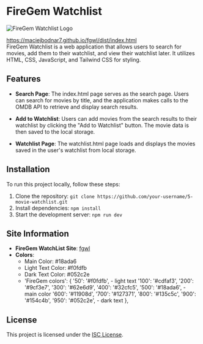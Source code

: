 # FireGem Watchlist

![FireGem Watchlist Logo](https://i.ibb.co/MN3C9xH/logo.png)

https://maciejbodnar7.github.io/fgwl/dist/index.html <br />
FireGem Watchlist is a web application that allows users to search for movies, add them to their watchlist, and view their watchlist later. It utilizes HTML, CSS, JavaScript, and Tailwind CSS for styling.

## Features

- **Search Page**: The index.html page serves as the search page. Users can search for movies by title, and the application makes calls to the OMDB API to retrieve and display search results.
- **Add to Watchlist**: Users can add movies from the search results to their watchlist by clicking the "Add to Watchlist" button. The movie data is then saved to the local storage.

- **Watchlist Page**: The watchlist.html page loads and displays the movies saved in the user's watchlist from local storage.

## Installation

To run this project locally, follow these steps:

1. Clone the repository: `git clone https://github.com/your-username/5-movie-watchlist.git`
2. Install dependencies: `npm install`
3. Start the development server: `npm run dev`

## Site Information

- **FireGem WatchList Site**: [fgwl](https://maciejbodnar7.github.io/fgwl/dist/index.html)
- **Colors**:
  - Main Color: #18ada6
  - Light Text Color: #f0fdfb
  - Dark Text Color: #052c2e
  - 'FireGem colors': {
    '50': '#f0fdfb', - light text
    '100': '#cdfaf3',
    '200': '#9cf3e7',
    '300': '#62e6d9',
    '400': '#32cfc5',
    '500': '#18ada6', - main color
    '600': '#11908d',
    '700': '#127371',
    '800': '#135c5c',
    '900': '#154c4b',
    '950': '#052c2e', - dark text
    },

## License

This project is licensed under the [ISC License](LICENSE).
